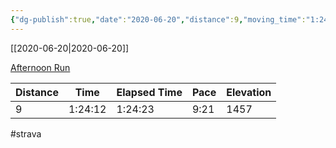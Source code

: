 ```yaml
---
{"dg-publish":true,"date":"2020-06-20","distance":9,"moving_time":"1:24:12","elapsed_time":"1:24:23","pace":"9:21","total_elevation_gain":1457,"url":"https://www.strava.com/activities/3646118502","permalink":"/01-personal/strava/2020-06-20-afternoon-run/","dgPassFrontmatter":true}
---
```



[[2020-06-20\|2020-06-20]]

[Afternoon Run](https://www.strava.com/activities/3646118502)

| Distance | Time    | Elapsed Time | Pace | Elevation |
| -------- | ------- | ------------ | ---- | --------- |
| 9        | 1:24:12 | 1:24:23      | 9:21 | 1457      |




#strava
